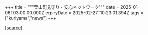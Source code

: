+++
title = """栗山町見守り・安心ネットワーク"""
date = 2025-01-06T03:00:00.000Z
expiryDate = 2025-02-27T10:23:01.394Z
tags = ["kuriyama","news"]
+++


[[source]](https://www.town.kuriyama.hokkaido.jp/soshiki/43/15354.html)
